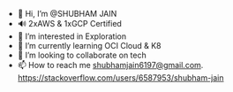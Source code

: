 - 👋 Hi, I’m @SHUBHAM JAIN
- :loud_sound: 2xAWS & 1xGCP Certified 
- 👀 I’m interested in Exploration
- 🌱 I’m currently learning OCI Cloud & K8
- 💞️ I’m looking to collaborate on tech
- 📫 How to reach me shubhamjain6197@gmail.com. https://stackoverflow.com/users/6587953/shubham-jain

<!---
Shubhamjain6197/Shubhamjain6197 is a ✨ special ✨ repository because its `README.md` (this file) appears on your GitHub profile.
You can click the Preview link to take a look at your changes.
--->
